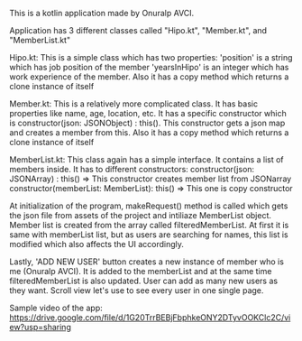 This is a kotlin application made by Onuralp AVCI.

Application has 3 different classes called "Hipo.kt", "Member.kt", and "MemberList.kt"

Hipo.kt: This is a simple class which has two properties: 'position' is a string which has job position of the member 'yearsInHipo' is an integer which has work experience of the member. Also it has a copy method which returns a clone instance of itself

Member.kt: This is a relatively more complicated class. It has basic properties like name, age, location, etc. It has a specific constructor which is constructor(json: JSONObject) : this(). This constructor gets a json map and creates a member from this. Also it has a copy method which returns a clone instance of itself

MemberList.kt: This class again has a simple interface. It contains a list of members inside. It has to different constructors:
	constructor(json: JSONArray) : this() => This constructor creates member list from JSONarray
	constructor(memberList: MemberList): this() => This one is copy constructor

At initialization of the program, makeRequest() method is called which gets the json file from assets of the project and intiliaze MemberList object. Member list is created from the array called filteredMemberList. At first it is same with memberList list, but as users are searching for names, this list is modified which also affects the UI accordingly.

Lastly, 'ADD NEW USER' button creates a new instance of member who is me (Onuralp AVCI). It is added to the memberList and at the same time filteredMemberList is also updated. User can add as many new users as they want. Scroll view let's use to see every user in one single page.

Sample video of the app: https://drive.google.com/file/d/1G20TrrBEBjFbphkeONY2DTyvOOKClc2C/view?usp=sharing
